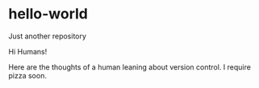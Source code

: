 # hello-world
Just another repository

Hi Humans!

Here are the thoughts of a human leaning about version control. 
I require pizza soon.

